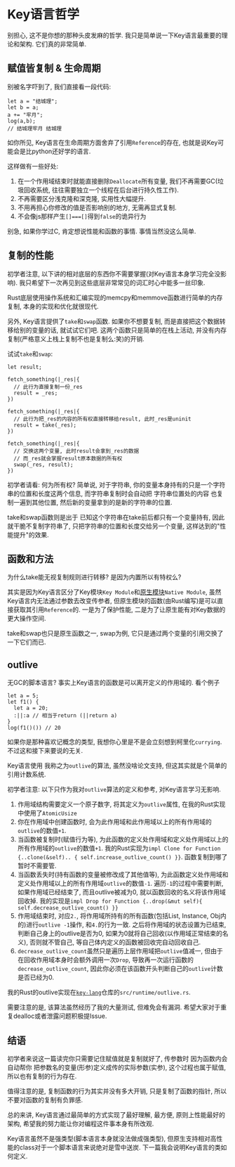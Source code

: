 # Key语言哲学

别担心, 这不是你想的那种头皮发麻的哲学. 我只是简单说一下Key语言最重要的理论和架构. 它们真的非常简单. 

## 赋值皆复制 & 生命周期

别被名字吓到了, 我们直接看一段代码:

```
let a = "结城理";
let b = a;
a += "牢月";
log(a,b);
// 结城理牢月 结城理
```

如你所见, Key语言在生命周期方面舍弃了引用`Reference`的存在, 也就是说Key可能会是比python还好学的语言. 

这样做有一些好处: 
1. 在一个作用域结束时就能直接删除`Deallocate`所有变量, 我们不再需要GC(垃圾回收系统, 往往需要独立一个线程在后台进行持久性工作). 
2. 不再需要区分浅克隆和深克隆, 实用性大幅提升.
3. 不用再担心你修改的值是否影响别的地方, 无需再显式复制. 
4. 不会像js那样产生`[]===[]`得到`false`的诡异行为

别急, 如果你学过C, 肯定想说性能和函数的事情. 事情当然没这么简单.

## 复制的性能

初学者注意, 以下讲的相对底层的东西你不需要掌握(对Key语言本身学习完全没影响). 我只希望下一次再见到这些底层非常常见的词汇时心中能多一丝印象. 

Rust底层使用操作系统和汇编实现的memcpy和memmove函数进行简单的内存复制, 本身的实现和优化就很现代. 

另外, Key语言提供了`take`和`swap`函数. 如果你不想要复制, 而是直接把这个数据转移给别的变量的话, 就试试它们吧. 这两个函数只是简单的在栈上活动, 并没有内存复制(严格意义上栈上复制不也是复制么:笑)的开销. 

试试`take`和`swap`:

```
let result;

fetch_something(|_res|{
  // 此行为直接复制一份_res
  result = _res;
})

fetch_something(|_res|{
  // 此行为把_res的内容的所有权直接转移给result, 此时_res是uninit
  result = take(_res);
})

fetch_something(|_res|{
  // 交换这两个变量, 此时result会拿到_res的数据
  // 而_res就会掌握result原本数据的所有权
  swap(_res, result);
})
```

初学者请看: 何为所有权? 简单说, 对于字符串, 你的变量本身持有的只是一个字符串的位置和长度这两个信息, 而字符串复制时会自动把 字符串位置处的内容 也复制一遍到其他位置, 然后新的变量拿到的是新的字符串的位置.

take和swap函数则是出于 已知这个字符串在take前后都只有一个变量持有, 因此就干脆不复制字符串了, 只把字符串的位置和长度交给另一个变量, 这样达到的"性能提升"的效果.

## 函数和方法

为什么take能无视复制规则进行转移? 是因为内置所以有特权么? 

其实是因为Key语言区分了Key模块`Key Module`和[原生模块](../native/readme.md)`Native Module`, 虽然Key语言内无法通过参数去改变传参者, 但原生模块的函数(由Rust编写)是可以直接获取其引用`Reference`的. 一是为了保护性能, 二是为了让原生能有对Key数据的更大操作空间. 

take和swap也只是原生函数之一, swap为例, 它只是通过两个变量的引用交换了一下它们而已. 

## outlive

无GC的脚本语言? 事实上Key语言的函数是可以离开定义的作用域的. 看个例子

```
let a = 5;
let f1() {
  let a = 20;
  :||:a // 相当于return (||return a)
}
log(f1()()) // 20
```

如果你是那种喜欢记概念的类型, 我想你心里是不是会立刻想到柯里化`currying`. 不过这和接下来要说的无关.

Key语言使用 我称之为`outlive`的算法, 虽然没啥论文支持, 但这其实就是个简单的引用计数系统. 

初学者注意: 以下只作为我对`outlive`算法的定义和参考, 对Key语言学习无影响. 

1. 作用域结构需要定义一个原子数字, 将其定义为`outlive`属性, 在我的Rust实现中使用了`AtomicUsize`
2. 你在作用域中创建函数时, 会为此作用域和此作用域以上的所有作用域的`outlive`的数值`+1`.
3. 当函数被复制时(赋值行为等), 为此函数的定义处作用域和定义处作用域以上的所有作用域的`outlive`的数值`+1`. 我的Rust实现为`impl Clone for Function {..clone(&self).. { self.increase_outlive_count() }}`. 函数复制到哪了暂时不需要管. 
4. 当函数丢失时(持有函数的变量被修改成了其他值等), 为此函数定义处作用域和定义处作用域以上的所有作用域`outlive`的数值`-1`. 遍历`-1`的过程中需要判断, 如果作用域已经结束了, 而且outlive被减为0, 就以函数回收的名义将该作用域回收掉. 我的实现是`impl Drop for Function {..drop(&mut self){ self.decrease_outlive_count() }}`
5. 作用域结束时, 对应`2.`, 将作用域所持有的所有函数(包括List, Instance, Obj内的)进行`outlive -1`操作, 和`4.`的行为一致. 之后将作用域的状态设置为已结束, 判断自己身上的outlive是否为0, 如果为0就将自己回收(以作用域正常结束的名义), 否则就不管自己, 等自己体内定义的函数被回收完自动回收自己.
6. `decrease_outlive_count`虽然只是遍历上层作用域把`outlive`值减一, 但由于在回收作用域本身时会额外调用一次`Drop`, 导致再一次运行函数的`decrease_outlive_count`, 因此你必须在该函数开头判断自己的`outlive`计数是否已经为0.

我的Rust的outlive实现在[`key-lang`](https://github.com/Bylx666/key-lang)仓库的`src/runtime/outlive.rs`. 

需要注意的是, 该算法虽然经历了我的大量测试, 但难免会有漏洞. 希望大家对于重复dealloc或者泄露问题积极提Issue. 

## 结语

初学者来说这一篇读完你只需要记住赋值就是复制就好了, 传参数时 因为函数内会自动帮你 把参数名的变量(形参)定义成传的实际参数(实参), 这个过程也属于赋值, 所以也有复制的行为存在. 

值得注意的是, 复制函数的行为其实并没有多大开销, 只是复制了函数的指针, 所以不要对函数的复制有负罪感. 

总的来讲, Key语言通过最简单的方式实现了最好理解, 最方便, 原则上性能最好的架构, 希望我的努力能让你对编程这件事本身有所改观. 

Key语言虽然不是强类型(脚本语言本身就没法做成强类型), 但原生支持相对高性能的class对于一个脚本语言来说绝对是雪中送炭. 下一篇我会说明Key语言的类如何定义.
